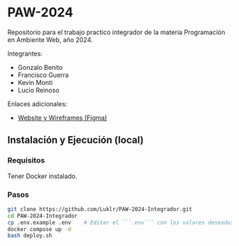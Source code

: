 # PAW-2024
Repositorio para el trabajo practico integrador de la materia Programación en Ambiente Web, año 2024. 

Integrantes: 
- Gonzalo Benito
- Francisco Guerra
- Kevin Monti
- Lucio Reinoso

Enlaces adicionales:
- [Website y Wireframes (Figma)](https://www.figma.com/design/ONXuvvXs0WmqVRkJkGa68g/TP-Integrador?node-id=0-1&t=2Tb9tEXdZ4r9nR69-0)


## Instalación y Ejecución (local)
### Requisitos
Tener Docker instalado.

### Pasos
```bash
git clone https://github.com/Luklr/PAW-2024-Integrador.git
cd PAW-2024-Integrador
cp .env.example .env    # Editar el ```.env``` con los valores deseados (API key requerida para Gemini)
docker compose up -d
bash deploy.sh
```